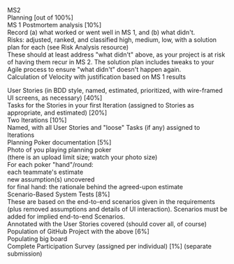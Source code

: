MS2  
Planning [out of 100%]  
MS 1 Postmortem analysis [10%]  
Record (a) what worked or went well in MS 1, and (b) what didn't.  
Risks: adjusted, ranked, and classified high, medium, low, with a solution plan for each (see Risk Analysis resource)  
These should at least address "what didn't" above, as your project is at risk of having them recur in MS 2.  The solution plan includes tweaks to your Agile process to ensure "what didn't" doesn't happen again.  
Calculation of Velocity with justification based on MS 1 results  

User Stories (in BDD style, named, estimated, prioritized, with wire-framed UI screens, as necessary) [40%]  
Tasks for the Stories in your first Iteration (assigned to Stories as appropriate, and estimated) [20%]  
Two Iterations [10%]  
Named, with all User Stories and "loose" Tasks (if any) assigned to Iterations  
Planning Poker documentation [5%]  
Photo of you playing planning poker  
(there is an upload limit size; watch your photo size)  
For each poker "hand"/round:  
each teammate's estimate  
new assumption(s) uncovered  
for final hand: the rationale behind the agreed-upon estimate  
Scenario-Based System Tests [8%]  
These are based on the end-to-end scenarios given in the requirements  
(plus removed assumptions and details of UI interaction).  Scenarios must be  
added for implied end-to-end Scenarios.  
Annotated with the User Stories covered (should cover all, of course)  
Population of GitHub Project with the above [6%]   
Populating big board  
Complete Participation Survey (assigned per individual) [1%] (separate submission)  
